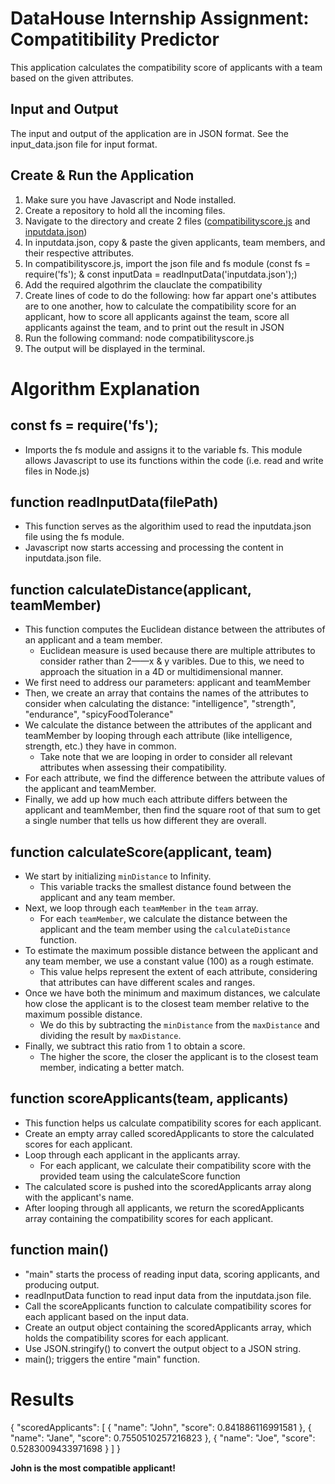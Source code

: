 # DataHouse Internship Assignment: Compatitibility Predictor
This application calculates the compatibility score of applicants with a team based on the given attributes.

## Input and Output
The input and output of the application are in JSON format. See the input_data.json file for input format.

## Create & Run the Application
1. Make sure you have Javascript and Node installed.
2. Create a repository to hold all the incoming files.
3. Navigate to the directory and create 2 files ([compatibilityscore.js](https://github.com/jessbandol/Datahouse-Intern-Assignment/blob/main/compatibilityscore.js) and [inputdata.json](https://github.com/jessbandol/Datahouse-Intern-Assignment/blob/main/inputdata.json))
4. In inputdata.json, copy & paste the given applicants, team members, and their respective attributes.
5. In compatibilityscore.js, import the json file and fs module (const fs = require('fs'); & const inputData = readInputData('inputdata.json');)
6. Add the required algothrim the clauclate the compatibility
7. Create lines of code to do the following: how far appart one's attibutes are to one another, how to calculate the compatibility score for an applicant, how to score all applicants against the team, score all applicants against the team, and to print out the result in JSON
9. Run the following command: node compatibilityscore.js
10. The output will be displayed in the terminal.

# Algorithm Explanation

## const fs = require('fs');
+ Imports the fs module and assigns it to the variable fs. This module allows Javascript to use its functions within the code (i.e. read and write files in Node.js)

## function readInputData(filePath)
+ This function serves as the algorithim used to read the inputdata.json file using the fs module.
+ Javascript now starts accessing and processing the content in inputdata.json file.

## function calculateDistance(applicant, teamMember)
+ This function computes the Euclidean distance between the attributes of an applicant and a team member.
    + Euclidean measure is used because there are multiple attributes to consider rather than 2——x & y varibles. Due to this, we need to approach the situation in a 4D or multidimensional manner.
+ We first need to address our parameters: applicant and teamMember
+ Then, we create an array that contains the names of the attributes to consider when calculating the distance: "intelligence", "strength", "endurance", "spicyFoodTolerance"
+ We calculate the distance between the attributes of the applicant and teamMember by looping through each attribute (like intelligence, strength, etc.) they have in common.
    +  Take note that we are looping in order to consider all relevant attributes when assessing their compatibility.
+ For each attribute, we find the difference between the attribute values of the applicant and teamMember.
+ Finally, we add up how much each attribute differs between the applicant and teamMember, then find the square root of that sum to get a single number that tells us how different they are overall.

## function calculateScore(applicant, team)
+ We start by initializing `minDistance` to Infinity.
    + This variable tracks the smallest distance found between the applicant and any team member.
+ Next, we loop through each `teamMember` in the `team` array.
    + For each `teamMember`, we calculate the distance between the applicant and the team member using the `calculateDistance` function.
+ To estimate the maximum possible distance between the applicant and any team member, we use a constant value (100) as a rough estimate.
    + This value helps represent the extent of each attribute, considering that attributes can have different scales and ranges.
+ Once we have both the minimum and maximum distances, we calculate how close the applicant is to the closest team member relative to the maximum possible distance.
    + We do this by subtracting the `minDistance` from the `maxDistance` and dividing the result by `maxDistance`.
+ Finally, we subtract this ratio from 1 to obtain a score.
    + The higher the score, the closer the applicant is to the closest team member, indicating a better match.

## function scoreApplicants(team, applicants)
+ This function helps us calculate compatibility scores for each applicant.
+ Create an empty array called scoredApplicants to store the calculated scores for each applicant.
+ Loop through each applicant in the applicants array.
    + For each applicant, we calculate their compatibility score with the provided team using the calculateScore function
+ The calculated score is pushed into the scoredApplicants array along with the applicant's name.
+ After looping through all applicants, we return the scoredApplicants array containing the compatibility scores for each applicant.

## function main()
+ "main" starts the process of reading input data, scoring applicants, and producing output.
+ readInputData function to read input data from the inputdata.json file.
+ Call the scoreApplicants function to calculate compatibility scores for each applicant based on the input data.
+ Create an output object containing the scoredApplicants array, which holds the compatibility scores for each applicant.
+ Use JSON.stringify() to convert the output object to a JSON string.
+ main(); triggers the entire "main" function.

# Results
{
  "scoredApplicants": [
    {
      "name": "John",
      "score": 0.841886116991581
    },
    {
      "name": "Jane",
      "score": 0.7550510257216823
    },
    {
      "name": "Joe",
      "score": 0.5283009433971698
    }
  ]
}

**John is the most compatible applicant!**
